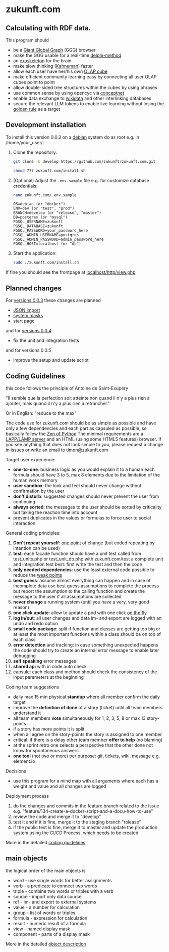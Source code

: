 # zukunft.com 

## Calculating with RDF data.

This program should
- be a [Giant Global Graph](https://en.wikipedia.org/wiki/Giant_Global_Graph) (GGG) browser
- make the GGG usable for a real-time [delphi-method](https://en.wikipedia.org/wiki/Delphi_method)
- an [exoskeleton](https://en.wikipedia.org/wiki/Exoskeleton_(human)) for the brain
- make slow thinking ([Kahneman](https://en.wikipedia.org/wiki/Daniel_Kahneman)) faster
- allow each user have her/his own [OLAP cube](https://en.wikipedia.org/wiki/OLAP_cube)
- make efficient community learning easy by connecting all user OLAP cubes point to point
- allow double-sided tree structures within the cubes by using phrases
- use common sense by using opencyc via [conceptnet](https://conceptnet.io/)
- enable data exchange to [wikidata](https://www.wikidata.org/) and other interlinking databases
- secure the relevant LLM tokens to enable live learning without losing the [golden rule](https://en.wikipedia.org/wiki/Golden_Rule) as a target

## Development installation

To install this version 0.0.3 on a [debian](https://wiki.debian.org/) system do as root e.g. in /home/your_user/:

1. Clone the repository:
   ```bash
   git clone -b develop https://github.com/zukunft/zukunft.com.git
   ```
   ```bash
   chmod 777 zukunft.com/install.sh
   ```

2. (Optional) Adjust the `.env.sample` file e.g. for customize database credentials:
   ```bash
   nano zukunft.com/.env.sample
   ```

   ```env
   OS=debian (or "docker")
   ENV=dev (or "test", "prod")
   BRANCH=develop (or "release", "master")
   DB=postgres (or "mysql")
   PGSQL_USERNAME=zukunft
   PGSQL_DATABASE=zukunft
   PGSQL_PASSWORD=your_password_here
   PGSQL_ADMIN_USERNAME=postgres
   PGSQL_ADMIN_PASSWORD=admin_password_here
   PGSQL_HOST=localhost (or "db")
   ```
   
3. Start the application:
   ```bash
   sudo ./zukunft.com/install.sh
   ```

If fine you should see the frontpage at [localhost/http/view.php]()

## Planned changes

For [versions 0.0.3](https://github.com/users/zukunft/projects/1) these changes are planned
- [JSON import](https://github.com/zukunft/zukunft.com/issues/11)
- [system masks](https://github.com/zukunft/zukunft.com/issues/72)
- start page

and for [versions 0.0.4](https://github.com/users/zukunft/projects/2)
- fix the unit and integration tests

and for versions 0.0.5
- improve the setup and update script


## Coding Guidelines

this code follows the principle of Antoine de Saint-Exupéry

"Il semble que la perfection soit atteinte non quand il n'y a plus rien à ajouter,
mais quand il n'y a plus rien à retrancher."

Or in English: "reduce to the max"

The code use for zukunft.com should be as simple as possible and have only a few dependencies and each part as capsuled as possible,
so basically follow the [Zen of Python](https://www.python.org/dev/peps/pep-0020/)
The minimal requirements are a [LAPP/LAMP server](https://wiki.debian.org/LaMp) and an HTML (using some HTML5 features) browser.
If you see anything that does not look simple to you, please request a change in [issues](https://github.com/zukunft/zukunft.com/issues) or write an email to timon@zukunft.com


Target user experience:
- **one-to-one**: business logic as you would explain it to a human
  each formula should have 3 to 5, max 8 elements due to the limitation of the human work memory
- **user sandbox**: the look and feel should never change without confirmation by the user
- **don't disturb**: suggested changes should never prevent the user from continuing
- **always sorted**: the messages to the user should be sorted by criticality but taking the reaction time into account
- prevent duplicates in the values or formulas to force user to social interaction

General coding principles:
1. **Don't repeat yourself**: [one point](https://en.wikipedia.org/wiki/Don%27t_repeat_yourself) of change (but coded repeating by intention can be used)
2. **test**: each facade function should have a unit test called from test_units.php or test_unit_db.php
  with zukunft.com/test a complete unit and integration test
  best: first write the test and then the code
3. **only needed dependencies**: use the least external code possible to reduce the [weak points](https://archive.fosdem.org/2021/schedule/event/dep_as_strong_as_the_weakest_link/)
4. **best guess**: assume almost everything can happen and in case of incomplete data use best guess assumptions to complete the process but report the assumption to the calling function and create the message to the user if all assumptions are collected
5. **never change** a running system (until you have a very, very good reason)
6. **one click update**: allow to update a pod with one click [on the fly](https://en.wikipedia.org/wiki/Continuous_delivery)
7. **log in/out**: all user changes and data im- and export are logged with an undo and redo option
8. **small code package**: split if function and classes are getting too big or at least the most important functions within a class should be on top of each class
9. **error detection** and tracking: in case something unexpected happens the code should try to create an internal error message to enable later debugging
10. **self speaking** error messages
11. **shared api** with in code auto check
12. capsule: each class and method should check the consistency of the input parameters at the beginning

Coding team suggestions
- daily max 15 min physical **standup** where all member confirm the daily target
- improve the **definition of done** of a story (ticket) until all team members understand it
- all team members **vote** simultaneously for 1, 2, 3, 5, 8 or max 13 story-points
- if a story has more points it is split
- when all agree on the story-points the story is assigned to one member
- critical: if there is a delay other team member **offer to help** (no blaming)  
- at the sprint retro one selects a perspective that the other done not know for spontaneous answers
- **one tool** (not two or more) per purpose: git, tickets, wiki, message e.g. element.io 

Decisions
- use this program for a mind map with all arguments where each has a weight and value and all changes are logged

Deployment process
1. do the changes and commits in the feature branch related to the issue e.g. "feature/134-create-a-docker-script-and-a-docu-how-to-use"
2. review the code and merge it to "develop"
3. test it and if it is fine, merge it to the staging branch "release"
4. if the public test is fine, merge it to master and update the production system using the CI/CD Process, which needs to be created

More in the detailed [coding guidelines](docs/code_guidelines.md)

## main objects

the logical order of the main objects is
- word - use single words for better assignments
- verb - a predicate to connect two words
- triple - combine two words or triples with a verb
- source - import only data source
- ref - im- and export to external systems
- value - a number for calculation 
- group - list of words or triples
- formula - expression for calculation
- result - numeric result of a formula
- view - named display mask
- component - parts of a display mask

More in the detailed [object description](docs/code_objects.md)
